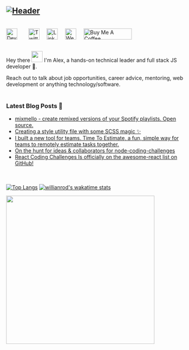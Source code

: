 [![Header](https://puu.sh/GMgQu/54f71d5c24.jpg "Header")](https://alexgurr.com)
<br/>
---
<br/>
<div style="display:flex;">
    <a href="https://dev.to/alexgurr" target="_blank"><img style="margin-right:10px;"src="https://www.iconfinder.com/icons/4519024/download/svg/4096" width="30" height="30" title="Dev To"></a>&nbsp;&nbsp;&nbsp;&nbsp;&nbsp;
     <a href="https://twitter.com/alexgurr" target="_blank"><img src="https://www.iconfinder.com/icons/5296514/download/svg/4096" width="30" height="30" title="Twitter"></a>&nbsp;&nbsp;&nbsp;&nbsp;&nbsp;
     <a href="https://www.linkedin.com/in/alexgurr/" target="_blank"><img src="https://www.iconfinder.com/icons/317725/download/svg/4096" width="30" height="30" title="LinkedIn"></a>&nbsp;&nbsp;&nbsp;&nbsp;&nbsp;
     <a href="https://alexgurr.com" target="_blank"><img src="https://www.iconfinder.com/icons/1071012/download/svg/4096" width="30" height="30" title="Website"></a>&nbsp;&nbsp;&nbsp;&nbsp;&nbsp;
    <a href="https://www.buymeacoffee.com/alexgurr" target="_blank"><img src="https://cdn.buymeacoffee.com/buttons/default-orange.png" alt="Buy Me A Coffee" height="30" width="130"></a>

</div><br/>

Hey there <img src="https://raw.githubusercontent.com/MartinHeinz/MartinHeinz/master/wave.gif" width="30px"> I'm Alex, a hands-on technical leader and full stack JS developer 🚀.<br/>

Reach out to talk about job opportunities, career advice, mentoring, web development or anything technology/software.<br/><br/>

### Latest Blog Posts 📖
<!-- BLOG-POST-LIST:START -->
- [mixmello - create remixed versions of your Spotify playlists. Open source.](https://dev.to/alexgurr/mixmello-made-with-reactjs-and-open-source-40ci)
- [Creating a style utility file with some SCSS magic ✨](https://dev.to/alexgurr/creating-a-style-utility-file-with-some-scss-magic-5fg7)
- [I built a new tool for teams. Time To Estimate, a fun, simple way for teams to remotely estimate tasks together.](https://dev.to/alexgurr/i-built-a-new-tool-for-dev-teams-time-to-estimate-a-fun-simple-way-for-development-teams-to-remotely-estimate-tasks-together-4jif)
- [On the hunt for ideas & collaborators for node-coding-challenges](https://dev.to/alexgurr/on-the-hunt-for-ideas-collaborators-for-node-coding-challenges-3i8g)
- [React Coding Challenges Is officially on the awesome-react list on GitHub!](https://dev.to/alexgurr/react-coding-challenges-is-officially-on-the-awesome-react-list-on-github-1114)
<!-- BLOG-POST-LIST:END -->

<br/><br/>
[![Top Langs](https://github-readme-stats.vercel.app/api/top-langs/?username=alexgurr&layout=compact)](https://github.com/anuraghazra/github-readme-stats)
[![willianrod's wakatime stats](https://github-readme-stats.vercel.app/api/wakatime?username=alexgurr&layout=compact)](https://github.com/anuraghazra/github-readme-stats)

<img src="https://puu.sh/GMi1R/b2631725f8.gif" height="400" width="400">
<img src="https://hit.yhype.me/github/profile?user_id=4161867" height="1" width="1">
